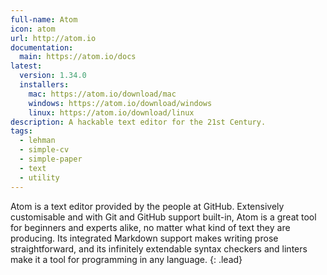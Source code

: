 ```yaml
---
full-name: Atom
icon: atom
url: http://atom.io
documentation: 
  main: https://atom.io/docs
latest:
  version: 1.34.0
  installers:
    mac: https://atom.io/download/mac
    windows: https://atom.io/download/windows
    linux: https://atom.io/download/linux
description: A hackable text editor for the 21st Century.
tags:
  - lehman
  - simple-cv
  - simple-paper
  - text
  - utility
---
```


Atom is a text editor provided by the people at GitHub. Extensively
customisable and with Git and GitHub support built-in, Atom is a great tool
for beginners and experts alike, no matter what kind of text they are
producing. Its integrated Markdown support makes writing prose
straightforward, and its infinitely extendable syntax checkers and linters
make it a tool for programming in any language.
{: .lead}
